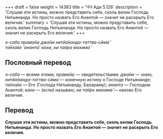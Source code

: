 +++
draft = false
weight = 14383
title = 'ЧЧ Ади 5.126'
description = 'Слушая эти истины, можно представить себе, сколь велик Господь Нитьянанда. Но просто назвать Его Анантой — значит не раскрыть Его величия.'
summary = 'Слушая эти истины, можно представить себе, сколь велик Господь Нитьянанда. Но просто назвать Его Анантой — значит не раскрыть Его величия.'
+++

_э-саба прама̄н̣е джа̄ни нитйа̄нанда-таттва-сӣма̄  
та̄н̇ха̄ке ‘ананта’ кахи, ки та̄н̇ра махима̄_

## Пословный перевод

_э_\-_саба_ — всеми этими; _прама̄н̣е_ — свидетельствами; _джа̄ни_ — знаю; _нитйа̄нанда_\-_таттва_\-_сӣма̄_ — конечную истину о Господе Нитьянанде; _та̄н̇ха̄ке_ — Его (Господа Нитьянанду, Балараму); _ананта_ — Господом Анантой; _кахи_ — (если) называю; _ки_ _та̄н̇ре_ _махима̄_ — каково Его величие.

## Перевод

**Слушая эти истины, можно представить себе, сколь велик Господь Нитьянанда. Но просто назвать Его Анантой — значит не раскрыть Его величия.**
